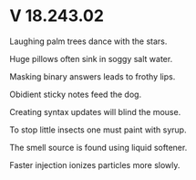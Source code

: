 # V 18.243.02
Laughing palm trees dance with the stars.

Huge pillows often sink in soggy salt water.

Masking binary answers leads to frothy lips.

Obidient sticky notes feed the dog.

Creating syntax updates will blind the mouse.

To stop little insects one must paint with syrup.

The smell source is found using liquid softener.

Faster injection ionizes particles more slowly.


